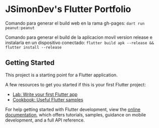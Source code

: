 # JSimonDev's Flutter Portfolio

Comando para generar el build web en la rama gh-pages:
```dart run peanut:peanut```

Comando para generar el build de la aplicacion movil version release e instalarla en un dispositivo conectado:
```flutter build apk --release && flutter install --release```

## Getting Started

This project is a starting point for a Flutter application.

A few resources to get you started if this is your first Flutter project:

- [Lab: Write your first Flutter app](https://docs.flutter.dev/get-started/codelab)
- [Cookbook: Useful Flutter samples](https://docs.flutter.dev/cookbook)

For help getting started with Flutter development, view the
[online documentation](https://docs.flutter.dev/), which offers tutorials,
samples, guidance on mobile development, and a full API reference.
